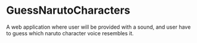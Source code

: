 # GuessNarutoCharacters
A web application where user will be provided with a sound, and user have to guess which naruto character voice resembles it.
